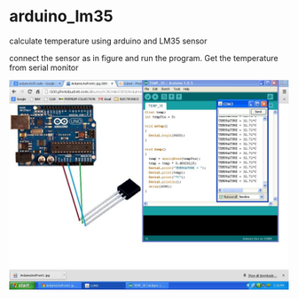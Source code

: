 # arduino_lm35
calculate temperature using arduino and LM35 sensor


connect the sensor as in figure and run the program.
Get the temperature from serial monitor

![alt text](https://github.com/sudishrestha/arduino_lm35/blob/master/LM35%20arduino.jpg?raw=true)
